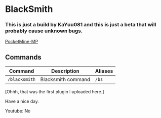 # BlackSmith
### This is just a build by KaYuu081 and this is just a beta that will probably cause unknown bugs.

[PocketMine-MP](https://github.com/pmmp/PocketMine-MP)

## Commands
| Command | Description | Aliases |
| --- | --- | --- |
| `/blacksmith` | Blacksmith command |  `/bs` |

[Ohhh, that was the first plugin I uploaded here.]

Have a nice day.

Youtube: No
